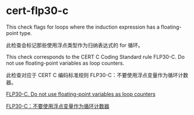# cert-flp30-c

This check flags for loops where the induction expression has a floating-point type.

此检查会标记那些使用浮点类型作为归纳表达式的 for 循环。

This check corresponds to the CERT C Coding Standard rule FLP30-C. Do not use floating-point variables as loop counters.

此检查对应于 CERT C 编码标准规则 FLP30-C：不要使用浮点变量作为循环计数器。

[FLP30-C. Do not use floating-point variables as loop counters](https://www.securecoding.cert.org/confluence/display/c/FLP30-C.+Do+not+use+floating-point+variables+as+loop+counters)

[FLP30-C：不要使用浮点变量作为循环计数器](https://www.securecoding.cert.org/confluence/display/c/FLP30-C.+Do+not+use+floating-point+variables+as+loop+counters)
